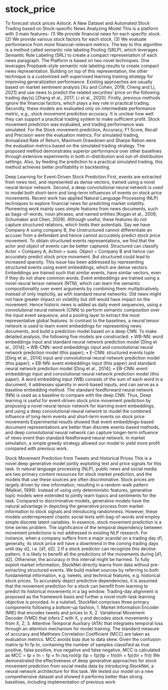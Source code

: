 # stock_price
To forecast stock prices
Astock: A New Dataset and Automated Stock Trading based on Stock-specific News Analyzing Model
This is a platform with 3 main features-
(1)	We provide financial news for each specific stock. 
(2)	We provide various stock factors for each stock. 
(3)	We evaluate performance from more financial-relevant metrics.
The key to this algorithm is a method called semantic role labeling Pooling (SRLP), which leverages Semantic Role Labeling (SRL) to create a compact representation of each news paragraph.
The Platform is based on two novel techniques. One leverages Propbank-style semantic role labeling results to create compact news representation. Building on top of this representation, the other technique is a customized self-supervised learning training strategy for improving generalization performance.
Existing approaches are usually based on market sentiment analysis [Xu and Cohen, 2018; Cheng and Li, 2021] and use news to predict the related securities’ price on the following trading day(s) [Zhang et al., 2017; Li et al., 2020].
Firstly, previous methods ignore the financial factors, which plays a key role in practical trading. Secondly, these models are evaluated only on intermediate performance metric, e.g., stock movement prediction accuracy. It is unclear how well they can support a practical trading system to make sufficient profit.
Stock movement prediction was evaluated, and trading performance was simulated. For the Stock movement prediction, Accuracy, F1 Score, Recall and Precision were the evaluation metrics. For simulated trading, Annualized Rate of Return, Maximum Drawdown and Sharpe Ration were the evaluation metrics based on the simulated trading strategy.
The proposed method demonstrates superior performance over other baselines through extensive experiments in both in-distribution and out-of-distribution settings. Also, by feeding the prediction to a practical simulated trading, this method achieves better profitability in backtesting.

Deep Learning for Event-Driven Stock Prediction
First, events are extracted from news text, and represented as dense vectors, trained using a novel neural tensor network. Second, a deep convolutional neural network is used to model both short-term and long-term influences of events on stock price movements.
Recent work has applied Natural Language Processing (NLP) techniques to explore financial news for predicting market volatility. Pioneering work mainly uses simple features from news documents, such as bags-of-words, noun phrases, and named entities [Kogan et al., 2009; Schumaker and Chen, 2009]. Although useful, these features do not capture structured relations, which limits their potentials. Say we have Company A suing company B, the Unstructured cannot differentiate an accuser from a defendant and hence cannot accurately predict stock price movement.
To obtain structured events representations, we find that the actor and object of events can be better captured. Structured can classify Actor = Company A, Action = sues. Object = Company B and hence can accurately predict stock price movement. But structured could lead to increased sparsity. 
This issue has been addressed by representing structured events using event embeddings, which are dense vectors. Embeddings are trained such that similar events, have similar vectors, even if they do not share common words.
Event embeddings are trained using a novel neural tensor network (NTN), which can learn the semantic compositionality over event arguments by combining them multiplicatively instead of only implicitly, as with standard neural networks.
Old news might not have greater impact on volatility but still would have impact on the movement. Hence historic news is added as daily event sequences, using a convolutional neural network (CNN) to perform semantic composition over the input event sequence, and a pooling layer to extract the most representative global features.
In contrast to the baselines, a neural tensor network is used to learn event embeddings for representing news documents, and build a prediction model based on a deep CNN. To make detailed analysis, the following five models are constructed:
•	WB-NN: word embeddings input and standard neural network prediction model [Ding et al., 2014];
•	WB-CNN: word embeddings input and convolutional neural network prediction model (this paper);
•	E-CNN: structured events tuple [Ding et al., 2014] input and convolutional neural network prediction model (this paper); 
•	EB-NN: event embeddings input (this paper) and standard neural network prediction model [Ding et al., 2014];
•	EB-CNN: event embeddings input and convolutional neural network prediction model (this paper). A word embedding input (WB) consists of the sum of each word in a document; it addresses sparsity in word-based inputs, and can serve as a baseline embedding method. The standard feedforward neural network (NN) is used as a baseline to compare with the deep CNN.
Thus, Deep learning is useful for event-driven stock price movement prediction by proposing a novel neural tensor network for learning event embeddings, and using a deep convolutional neural network to model the combined influence of long-term events and short-term events on stock price movements
Experimental results showed that event embeddings-based document representations are better than discrete events-based methods, and deep convolutional neural network can capture longer-term influence of news event than standard feedforward neural network.
In market simulation, a simple greedy strategy allowed our model to yield more profit compared with previous work.

Stock Movement Prediction from Tweets and Historical Prices
This is a novel deep generative model jointly exploiting text and price signals for this task.
In natural language processing (NLP), public news and social media are two primary content resources for stock market prediction, and the models that use these sources are often discriminative.
Stock prices are largely driven by new information, resulting in a random-walk pattern (Malkiel, 1999). Instead of using only deterministic features, generative topic models were extended to jointly learn topics and sentiments for the task.
Compared to discriminative models, generative models have the natural advantage in depicting the generative process from market information to stock signals and introducing randomness. However, these models underrepresent chaotic social texts with bag-of-words and employ simple discrete latent variables.
In essence, stock movement prediction is a time series problem. The significance of the temporal dependency between movement predictions is not addressed in existing NLP research. For instance, when a company suffers from a major scandal on a trading day d1, generally, its stock price will have a downtrend in the coming trading days until day d2, i.e. [d1, d2]. 2 If a stock predictor can recognize this decline pattern, it is likely to benefit all the predictions of the movements during [d1, d2]. Otherwise, the accuracy in this interval might be harmed.
To fully exploit market information, StockNet directly learns from data without pre-extracting structured events. We build market sources by referring to both fundamental information, e.g. tweets, and technical features, e.g. historical stock prices.
To accurately depict predictive dependencies, it is assumed that the movement prediction for a stock can benefit from learning to predict its historical movements in a lag window. Trading-day alignment is proposed as the framework basis and further a novel multi-task learning objective is provided.
In a nutshell, StockNet comprises three primary components following a bottom-up fashion, 1. Market Information Encoder (MIE) that encodes tweets and prices to X; 2. Variational Movement Decoder (VMD) that infers Z with X, y and decodes stock movements y from X, Z; 3. Attentive Temporal Auxiliary (ATA) that integrates temporal loss through an attention mechanism for model training.
The standard measure of accuracy and Matthews Correlation Coefficient (MCC) are taken as evaluation metrics. MCC avoids bias due to data skew. Given the confusion matrix tp fn fp tn, containing the number of samples classified as true positive, false positive, true negative and false negative, MCC is calculated as MCC = tp × tn − fp × fn /sq.root(p (tp + fp)(tp + fn)(tn + fp)(tn + fn))
We demonstrated the effectiveness of deep generative approaches for stock movement prediction from social media data by introducing StockNet, a neural network architecture for this task. We tested our model on a new comprehensive dataset and showed it performs better than strong baselines, including implementation of previous work
